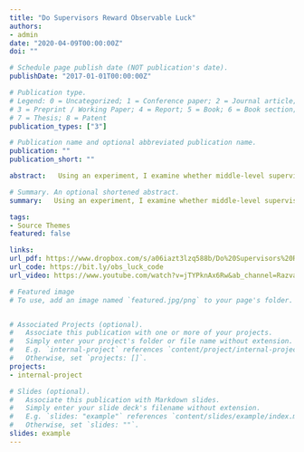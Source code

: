 ```yaml
---
title: "Do Supervisors Reward Observable Luck"
authors: 
- admin
date: "2020-04-09T00:00:00Z"
doi: ""

# Schedule page publish date (NOT publication's date).
publishDate: "2017-01-01T00:00:00Z"

# Publication type.
# Legend: 0 = Uncategorized; 1 = Conference paper; 2 = Journal article;
# 3 = Preprint / Working Paper; 4 = Report; 5 = Book; 6 = Book section;
# 7 = Thesis; 8 = Patent
publication_types: ["3"]

# Publication name and optional abbreviated publication name.
publication: ""
publication_short: ""

abstract:   Using an experiment, I examine whether middle-level supervisors reward observable good and bad luck in their evaluation decisions, and how this affects employee behavior. Although the controllability principle asserts supervisors should not reward observable luck, I find supervisors reward observable luck because they find it fair to do so. Further, I predict that employees' self-serving fairness perceptions cause supervisors to reward good luck more than they punish bad luck. I find the opposite. Although supervisors anticipate employees' self-serving fairness perceptions, supervisors punish bad luck more than they reward good luck. Employees' contribution is lower when supervisors reward observable luck but only after employees learn how supervisors evaluate them through repeated interactions. My results suggest fairness concerns can diminish one of the intended benefits of allowing discretionary evaluations. Specifically, fairness concerns can prevent supervisors from using all available non-contractible information to decrease the weight of luck in employees' compensation.  

# Summary. An optional shortened abstract.
summary:   Using an experiment, I examine whether middle-level supervisors reward observable good and bad luck in their evaluation decisions, and how this affects employee behavior. Although the controllability principle asserts supervisors should not reward observable luck, I find supervisors reward observable luck because they find it fair to do so. Further, I predict that employees' self-serving fairness perceptions cause supervisors to reward good luck more than they punish bad luck. I find the opposite. Although supervisors anticipate employees' self-serving fairness perceptions, supervisors punish bad luck more than they reward good luck. Employees' contribution is lower when supervisors reward observable luck but only after employees learn how supervisors evaluate them through repeated interactions. My results suggest fairness concerns can diminish one of the intended benefits of allowing discretionary evaluations. Specifically, fairness concerns can prevent supervisors from using all available non-contractible information to decrease the weight of luck in employees' compensation.  

tags:
- Source Themes
featured: false

links:
url_pdf: https://www.dropbox.com/s/a06iazt3lzq588b/Do%20Supervisors%20Reward%20Observable%20Luck.pdf?dl=1
url_code: https://bit.ly/obs_luck_code
url_video: https://www.youtube.com/watch?v=jTYPknAx6Rw&ab_channel=RazvanGhita

# Featured image
# To use, add an image named `featured.jpg/png` to your page's folder. 


# Associated Projects (optional).
#   Associate this publication with one or more of your projects.
#   Simply enter your project's folder or file name without extension.
#   E.g. `internal-project` references `content/project/internal-project/index.md`.
#   Otherwise, set `projects: []`.
projects:
- internal-project

# Slides (optional).
#   Associate this publication with Markdown slides.
#   Simply enter your slide deck's filename without extension.
#   E.g. `slides: "example"` references `content/slides/example/index.md`.
#   Otherwise, set `slides: ""`.
slides: example
---
```




